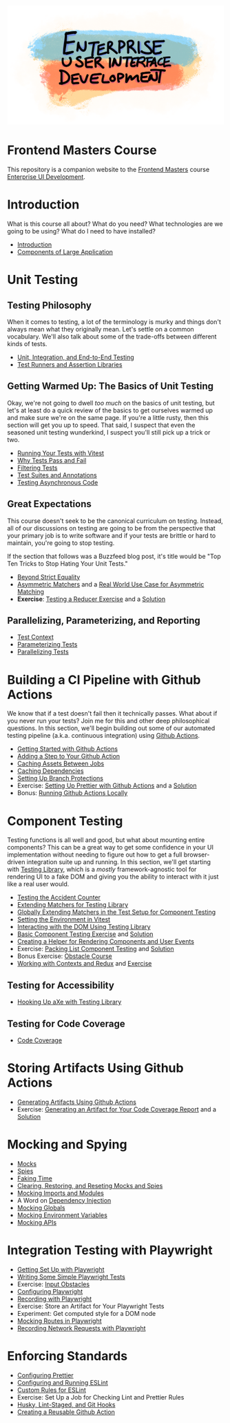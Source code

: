 ![](assets/enterprise-user-interface-development.png)

# Frontend Masters Course

This repository is a companion website to the [Frontend Masters](https://frontendmasters.com) course [Enterprise UI Development](https://frontendmasters.com/courses/enterprise-ui-dev).

# Introduction

What is this course all about? What do you need? What technologies are we going to be using? What do I need to have installed?

- [Introduction](content/Introduction.md)
- [Components of Large Application](content/Components%20of%20Large%20Application.md)

# Unit Testing

## Testing Philosophy

When it comes to testing, a lot of the terminology is murky and things don't always mean what they originally mean. Let's settle on a common vocabulary. We'll also talk about some of the trade-offs between different kinds of tests.

- [Unit, Integration, and End-to-End Testing](content/Unit,%20Integration,%20and%20End-to-End%20Testing.md)
- [Test Runners and Assertion Libraries](content/Test%20Runners%20and%20Assertion%20Libraries.md)

## Getting Warmed Up: The Basics of Unit Testing

Okay, we're not going to dwell _too much_ on the basics of unit testing, but let's at least do a quick review of the basics to get ourselves warmed up and make sure we're on the same page. If you're a little rusty, then this section will get you up to speed. That said, I suspect that even the seasoned unit testing wunderkind, I suspect you'll still pick up a trick or two.

- [Running Your Tests with Vitest](content/Running%20Your%20Tests%20with%20Vitest.md)
- [Why Tests Pass and Fail](content/Why%20Tests%20Pass%20and%20Fail.md)
- [Filtering Tests](content/Filtering%20Tests.md)
- [Test Suites and Annotations](content/Test%20Suites%20and%20Annotations.md)
- [Testing Asynchronous Code](content/Testing%20Asynchronous%20Code.md)

## Great Expectations

This course doesn't seek to be the canonical curriculum on testing. Instead, all of our discussions on testing are going to be from the perspective that your primary job is to write software and if your tests are brittle or hard to maintain, you're going to stop testing.

If the section that follows was a Buzzfeed blog post, it's title would be "Top Ten Tricks to Stop Hating Your Unit Tests."

- [Beyond Strict Equality](content/Beyond%20Strict%20Equality.md)
- [Asymmetric Matchers](content/Asymmetric%20Matchers.md) and a [Real World Use Case for Asymmetric Matching](content/Real%20World%20Use%20Case%20for%20Asymmetric%20Matching.md)
- **Exercise**: [Testing a Reducer Exercise](content/Testing%20a%20Reducer%20Exercise.md) and a [Solution](content/Testing%20a%20Reducer%20Solution.md)

## Parallelizing, Parameterizing, and Reporting

- [Test Context](content/Test%20Context.md)
- [Parameterizing Tests](content/Parameterizing%20Tests.md)
- [Parallelizing Tests](content/Parallelizing%20Tests.md)

# Building a CI Pipeline with Github Actions

We know that if a test doesn't fail then it technically passes. What about if you never run your tests? Join me for this and other deep philosophical questions. In this section, we'll begin building out some of our automated testing pipeline (a.k.a. continuous integration) using [Github Actions](https://www.google.com/search?client=safari&rls=en&q=github+actions&ie=UTF-8&oe=UTF-8).

- [Getting Started with Github Actions](content/Getting%20Started%20with%20Github%20Actions.md)
- [Adding a Step to Your Github Action](content/Adding%20a%20Step%20to%20Your%20Github%20Action.md)
- [Caching Assets Between Jobs](content/Caching%20Assets%20Between%20Jobs.md)
- [Caching Dependencies](content/Caching%20Dependencies.md)
- [Setting Up Branch Protections](content/Setting%20Up%20Branch%20Protections.md)
- Exercise: [Setting Up Prettier with Github Actions](content/Setting%20Up%20Prettier%20with%20Github%20Actions.md) and a [Solution](content/Setting%20Up%20Prettier%20Solution.md)
- Bonus: [Running Github Actions Locally](content/Running%20Github%20Actions%20Locally.md)

# Component Testing

Testing functions is all well and good, but what about mounting entire components? This can be a great way to get some confidence in your UI implementation without needing to figure out how to get a full browser-driven integration suite up and running. In this section, we'll get starting with [Testing Library](https://testing-library.com), which is a _mostly_ framework-agnostic tool for rendering UI to a fake DOM and giving you the ability to interact with it just like a real user would.

- [Testing the Accident Counter](content/Testing%20the%20Accident%20Counter.md)
- [Extending Matchers for Testing Library](content/Extending%20Matchers%20for%20Testing%20Library.md)
- [Globally Extending Matchers in the Test Setup for Component Testing](content/Globally%20Extending%20Matchers%20in%20the%20Test%20Setup%20for%20Component%20Testing.md)
- [Setting the Environment in Vitest](content/Setting%20the%20Environment%20in%20Vitest.md)
- [Interacting with the DOM Using Testing Library](content/Interacting%20with%20the%20DOM%20Using%20Testing%20Library.md)
- [Basic Component Testing Exercise](content/Basic%20Component%20Testing%20Exercise.md) and [Solution](content/Basic%20Component%20Testing%20Solution.md)
- [Creating a Helper for Rendering Components and User Events](content/Creating%20a%20Helper%20for%20Rendering%20Components%20and%20User%20Events.md)
- Exercise: [Packing List Component Testing](content/Packing%20List%20Component%20Testing%20Exercise.md) and [Solution](content/Component%20Testing%20Solution.md)
- Bonus Exercise: [Obstacle Course](content/Obstacle%20Course.md)
- [Working with Contexts and Redux](content/Working%20with%20Contexts%20and%20Redux.md) and [Exercise](content/Working%20with%20Contexts%20and%20Redux.md#Exercise)

## Testing for Accessibility

- [Hooking Up aXe with Testing Library](content/Hooking%20Up%20aXe%20with%20Testing%20Library.md)

## Testing for Code Coverage

- [Code Coverage](content/Code%20Coverage.md)

# Storing Artifacts Using Github Actions

- [Generating Artifacts Using Github Actions](content/Generating%20Artifacts%20Using%20Github%20Actions.md)
- Exercise: [Generating an Artifact for Your Code Coverage Report](content/Generating%20Artifacts%20Using%20Github%20Actions.md#Exercise) and a [Solution](content/Generating%20an%20Artifact%20for%20Your%20Code%20Coverage%20Report.md)

# Mocking and Spying

- [Mocks](content/Mocks.md)
- [Spies](content/Spies.md)
- [Faking Time](content/Faking%20Time.md)
- [Clearing, Restoring, and Reseting Mocks and Spies](content/Clearing,%20Restoring,%20and%20Reseting%20Mocks%20and%20Spies.md)
- [Mocking Imports and Modules](content/Mocking%20Imports%20and%20Modules.md)
- A Word on [Dependency Injection](content/Dependency%20Injection.md)
- [Mocking Globals](content/Mocking%20Globals.md)
- [Mocking Environment Variables](content/Mocking%20Environment%20Variables.md)
- [Mocking APIs](content/Mocking%20APIs.md)

# Integration Testing with Playwright

- [Getting Set Up with Playwright](content/Getting%20Set%20Up%20with%20Playwright.md)
- [Writing Some Simple Playwright Tests](content/Writing%20Some%20Simple%20Playwright%20Tests.md)
- Exercise: [Input Obstacles](content/Input%20Obstacles.md)
- [Configuring Playwright](content/Configuring%20Playwright.md)
- [Recording with Playwright](content/Recording%20with%20Playwright.md)
- Exercise: Store an Artifact for Your Playwright Tests
- Experiment: Get computed style for a DOM node
- [Mocking Routes in Playwright](https://playwright.dev/docs/mock)
- [Recording Network Requests with Playwright](content/Recording%20Network%20Requests%20with%20Playwright.md)

# Enforcing Standards

- [Configuring Prettier](content/Prettier.md)
- [Configuring and Running ESLint](content/Configuring%20and%20Running%20ESLint.md)
- [Custom Rules for ESLint](content/Custom%20Rules%20for%20ESLint.md)
- Exercise: Set Up a Job for Checking Lint and Prettier Rules
- [Husky, Lint-Staged, and Git Hooks](content/Husky,%20Lint-Staged,%20and%20Git%20Hooks.md)
- [Creating a Reusable Github Action](content/Creating%20a%20Reusable%20Github%20Action.md)

